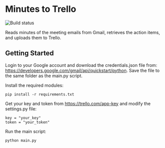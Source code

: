 # Minutes to Trello
![Build status](https://github.com/jvmistica/minutes-to-trello/actions/workflows/python-app.yml/badge.svg)

Reads minutes of the meeting emails from Gmail, retrieves the action items, and uploads them to Trello.

## Getting Started

Login to your Google account and download the credentials.json file from: https://developers.google.com/gmail/api/quickstart/python. Save the file to the same folder as the main.py script.

Install the required modules:
```
pip install -r requirements.txt
```

Get your key and token from https://trello.com/app-key and modify the settings.py file:
```
key = "your_key"
token = "your_token"
```

Run the main script:
```
python main.py
```
